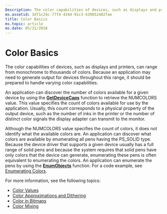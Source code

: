 ```yaml
---
Description: The color capabilities of devices, such as displays and printers, can range from monochrome to thousands of colors.
ms.assetid: 3d71c24c-77f4-4344-91c3-439052402fae
title: Color Basics
ms.topic: article
ms.date: 05/31/2018
---
```


# Color Basics

The color capabilities of devices, such as displays and printers, can range from monochrome to thousands of colors. Because an application may need to generate output for devices throughout this range, it should be prepared to handle varying color capabilities.

An application can discover the number of colors available for a given device by using the [**GetDeviceCaps**](/windows/desktop/api/Wingdi/nf-wingdi-getdevicecaps) function to retrieve the NUMCOLORS value. This value specifies the count of colors available for use by the application. Usually, this count corresponds to a physical property of the output device, such as the number of inks in the printer or the number of distinct color signals the display adapter can transmit to the monitor.

Although the NUMCOLORS value specifies the count of colors, it does not identify what the available colors are. An application can discover what colors are available by enumerating all pens having the PS\_SOLID type. Because the device driver that supports a given device usually has a full range of solid pens and because the system requires that solid pens have only colors that the device can generate, enumerating these pens is often equivalent to enumerating the colors. An application can enumerate the pens by using the [**EnumObjects**](/windows/desktop/api/Wingdi/nf-wingdi-enumobjects) function. For a code example, see [Enumerating Colors](enumerating-colors.md).

For more information, see the following topics:

-   [Color Values](color-values.md)
-   [Color Approximations and Dithering](color-approximations-and-dithering.md)
-   [Color in Bitmaps](color-in-bitmaps.md)
-   [Color Mixing](color-mixing.md)

 

 



